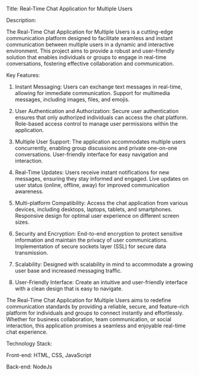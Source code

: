 Title: Real-Time Chat Application for Multiple Users

Description:

The Real-Time Chat Application for Multiple Users is a cutting-edge communication platform designed to facilitate seamless and instant communication between multiple users in a dynamic and interactive environment. This project aims to provide a robust and user-friendly solution that enables individuals or groups to engage in real-time conversations, fostering effective collaboration and communication.

Key Features:

1) Instant Messaging:
Users can exchange text messages in real-time, allowing for immediate communication.
Support for multimedia messages, including images, files, and emojis.

2) User Authentication and Authorization:
Secure user authentication ensures that only authorized individuals can access the chat platform.
Role-based access control to manage user permissions within the application.

3) Multiple User Support:
The application accommodates multiple users concurrently, enabling group discussions and private one-on-one conversations.
User-friendly interface for easy navigation and interaction.

4) Real-Time Updates:
Users receive instant notifications for new messages, ensuring they stay informed and engaged.
Live updates on user status (online, offline, away) for improved communication awareness.

5) Multi-platform Compatibility:
Access the chat application from various devices, including desktops, laptops, tablets, and smartphones.
Responsive design for optimal user experience on different screen sizes.

6) Security and Encryption:
End-to-end encryption to protect sensitive information and maintain the privacy of user communications.
Implementation of secure sockets layer (SSL) for secure data transmission.

7) Scalability:
Designed with scalability in mind to accommodate a growing user base and increased messaging traffic.

8) User-Friendly Interface:
Create an intuitive and user-friendly interface with a clean design that is easy to navigate.

The Real-Time Chat Application for Multiple Users aims to redefine communication standards by providing a reliable, secure, and feature-rich platform for individuals and groups to connect instantly and effortlessly. Whether for business collaboration, team communication, or social interaction, this application promises a seamless and enjoyable real-time chat experience.

Technology Stack:

Front-end: HTML, CSS, JavaScript

Back-end: NodeJs
